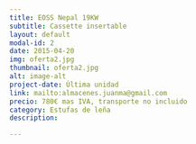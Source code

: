 ```yaml
---
title: EOSS Nepal 19KW
subtitle: Cassette insertable
layout: default
modal-id: 2
date: 2015-04-20
img: oferta2.jpg
thumbnail: oferta2.jpg
alt: image-alt
project-date: Última unidad
link: mailto:almacenes.juanma@gmail.com
precio: 780€ mas IVA, transporte no incluido
category: Estufas de leña
description:

---
```

